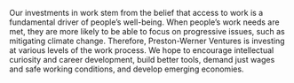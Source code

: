 Our investments in work stem from the belief that access to work is a fundamental driver of
people’s well-being. When people’s work needs are met, they are more likely to be able to
focus on progressive issues, such as mitigating climate change. Therefore, Preston-Werner
Ventures is investing at various levels of the work process. We hope to encourage intellectual
curiosity and career development, build better tools, demand just wages and safe working
conditions, and develop emerging economies.
